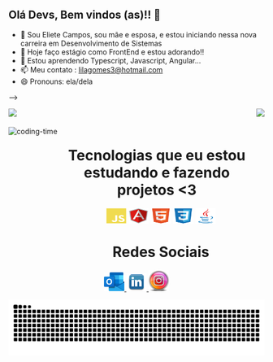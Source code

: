 ## Olá Devs, Bem vindos (as)!! 👋

- 💬 Sou Eliete Campos, sou mãe e esposa, e estou iniciando nessa nova carreira em Desenvolvimento de Sistemas
- 🔭 Hoje faço estágio como FrontEnd e estou adorando!!
- 🌱 Estou aprendendo Typescript, Javascript, Angular...
- 📫 Meu contato : lilagomes3@hotmail.com
- 😄 Pronouns: ela/dela

-->
<div>
    <img height="180em" src="https://github-readme-stats.vercel.app/api?username=ElieteCampos&show_icons=true&theme=radical"/>
  <img align="right" height="180em" src="https://github-readme-stats.vercel.app/api/top-langs/?username=ElieteCampos&layout=compact&langs_count=16&theme=radical"/>
</div>

<div  align="center"> 
  <div style="display: inline_block"><br>
    <img align="left" height="250" alt="coding-time" src="code.gif">
    <h1 align="center">Tecnologias que eu estou estudando e fazendo projetos <3</h1>
    <img align="center" height="30" width="40" alt="js-icon"  src="https://raw.githubusercontent.com/devicons/devicon/master/icons/javascript/javascript-plain.svg">
    <img align="center" height="30" width="40" alt="react-icon" src="https://raw.githubusercontent.com/devicons/devicon/master/icons/angularjs/angularjs-original.svg">
    <img align="center" height="30" width="40" alt="html-icon" src="https://raw.githubusercontent.com/devicons/devicon/master/icons/html5/html5-original.svg">
    <img align="center" height="30" width="40" alt="css-icon" src="https://raw.githubusercontent.com/devicons/devicon/master/icons/css3/css3-original.svg">
    <img align="center" height="30" width="40" alt="java-icon" src="https://raw.githubusercontent.com/devicons/devicon/master/icons/java/java-original.svg">
    
   </div>
    
  
  <h1 align="center">Redes Sociais</h1>
    <a href = "mailto: lilagomes3@hotmail.com">
      <img width="40" src="hotmail.png">
    </a>
    <a href = "https://www.linkedin.com/in/eliete-campos/">
      <img width="40" src="linkeind.png">
    </a>
        <a href = "https://www.instagram.com/elietecamposdev/">
      <img width="40" src="instagram.png">
    </a>
</div>
  
![Snake animation](https://github.com/ElieteCampos/ElieteCampos/blob/output/github-contribution-grid-snake.svg)
